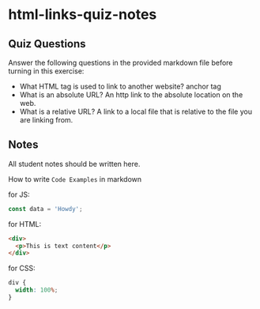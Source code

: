 # html-links-quiz-notes

## Quiz Questions

Answer the following questions in the provided markdown file before turning in this exercise:

- What HTML tag is used to link to another website?
  anchor tag
- What is an absolute URL?
  An http link to the absolute location on the web.
- What is a relative URL?
  A link to a local file that is relative to the file you are linking from.

## Notes

All student notes should be written here.

How to write `Code Examples` in markdown

for JS:

```javascript
const data = 'Howdy';
```

for HTML:

```html
<div>
  <p>This is text content</p>
</div>
```

for CSS:

```css
div {
  width: 100%;
}
```
